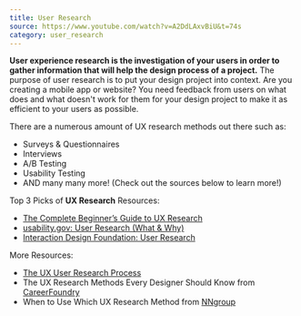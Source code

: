 ```yaml
---
title: User Research
source: https://www.youtube.com/watch?v=A2DdLAxvBiU&t=74s
category: user_research
---
```

**User experience research is the investigation of your users in order to gather information that will help the design process of a project.** The purpose of user research is to put your design project into context. Are you creating a mobile app or website? You need feedback from users on what does and what doesn't work for them for your design project to make it as efficient to your users as possible.

There are a numerous amount of UX research methods out there such as:
- Surveys & Questionnaires
- Interviews
- A/B Testing  
- Usability Testing
- AND many many more! (Check out the sources below to learn more!)

Top 3 Picks of **UX Research** Resources:
- [The Complete Beginner’s Guide to UX Research](https://www.uxbooth.com/articles/complete-beginners-guide-to-design-research/)
- [usability.gov: User Research (What & Why)](https://www.usability.gov/what-and-why/user-research.html)
- [Interaction Design Foundation: User Research](https://www.interaction-design.org/literature/topics/user-research)

More Resources:
- [The UX User Research Process](https://www.youtube.com/watch?v=A2DdLAxvBiU)
- The UX Research Methods Every Designer Should Know from [CareerFoundry](https://www.youtube.com/watch?v=gGZGDnTY454)
- When to Use Which UX Research Method from [NNgroup](https://www.youtube.com/watch?v=OtUWbsvCujM)
